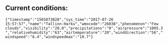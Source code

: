 ## Current conditions: 
 ``` {"timestamp":"1501073828","sys_time":"2017-07-26 15:57:57","name":"Tallinn-Harku","wmocode":"26038","phenomenon":"Few clouds","visibility":"20.0","precipitations":"0","airpressure":"1005.3","relativehumidity":"63","airtemperature":"20","winddirection":"56","windspeed":"6.4","windspeedmax":"10.7"} ```
